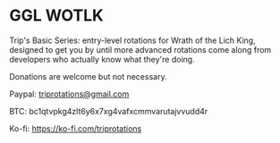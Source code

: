 # GGL WOTLK

Trip's Basic Series: entry-level rotations for Wrath of the Lich King, designed to get you by until more advanced rotations come along from developers who actually know what they're doing. 


Donations are welcome but not necessary.

Paypal: triprotations@gmail.com

BTC: bc1qtvpkg4zlt6y6x7xg4vafxcmmvarutajvvudd4r

Ko-fi: https://ko-fi.com/triprotations
